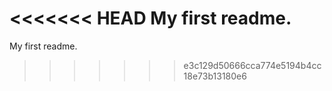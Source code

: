 <<<<<<< HEAD
My first readme.
=======
My first readme. 
>>>>>>> e3c129d50666cca774e5194b4cc18e73b13180e6
